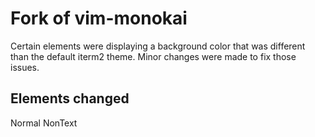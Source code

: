 # Fork of vim-monokai

Certain elements were displaying a background color that was different than the
default iterm2 theme. Minor changes were made to fix those issues.

## Elements changed

Normal
NonText
